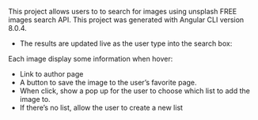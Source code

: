  This project allows users to to search for images using  unsplash FREE images search API.
 This project was generated with Angular CLI version 8.0.4.

* The results are updated live as the user type into the search box:

 Each image display some information when hover:
* Link to author page
* A button to save the image to the user’s favorite page.
* When click, show a pop up for the user to choose which list to add the image to.<!--pending-->
* If there’s no list, allow the user to create a new list

                